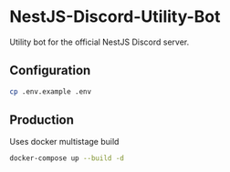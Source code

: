 # NestJS-Discord-Utility-Bot

Utility bot for the official NestJS Discord server.

## Configuration

```bash
cp .env.example .env
```

## Production

Uses docker multistage build

```bash
docker-compose up --build -d
```
